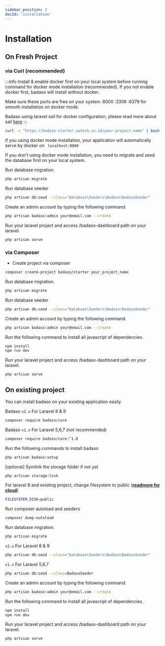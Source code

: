 ```yaml
---
sidebar_position: 3
docId: 'installation'
---
```


# Installation

## On Fresh Project 

### via Curl (recommended)

:::info
Install & enable docker first on your local system before running command for docker mode installation (recommended). If you not enable docker first, badaso will install without docker.

Make sure these ports are free on your system :8000 :3306 :6379 for smooth installation on docker mode.

Badaso using laravel sail for docker configuration, please read more about sail [here](https://laravel.com/docs/9.x/sail)
:::

```bash
curl -s "https://badaso-starter.uatech.co.id/your-project-name" | bash
```
If you using docker mode installation, your application will automatically serve by docker on ` localhost:8000`

If you don't using docker mode installation, you need to migrate and seed the database first on your local system.

Run database migration.
```bash
php artisan migrate
 ```

Run database seeder
```bash
php artisan db:seed --class="Database\Seeders\Badaso\BadasoSeeder"
```

Create an admin account by typing the following command.
```bash
php artisan badaso:admin your@email.com --create
```

Run your laravel project and access /badaso-dashboard path on your laravel.
```bash
php artisan serve
```

### via Composer

- Create project via composer

```bash
composer create-project badaso/starter your_project_name
```

Run database migration.
```bash
php artisan migrate
 ```

Run database seeder
```bash
php artisan db:seed --class="Database\Seeders\Badaso\BadasoSeeder"
```

Create an admin account by typing the following command.
```bash
php artisan badaso:admin your@email.com --create
```

Run the following command to install all javascript of dependencies.
```bash
npm install
npm run dev
```

Run your laravel project and access /badaso-dashboard path on your laravel.
```bash
php artisan serve
```

## On existing project
You can install badaso on your existing application easily.

Badaso `v2.x` For Laravel 8 & 9
```bash
composer require badaso/core
 ```

Badaso `v1.x` For Laravel 5,6,7 (not recommended)
```bash
composer require badaso/core:^1.0
 ```

Run the following commands to install badaso
```bash
php artisan badaso:setup
 ```

[optional] Symlink the storage folder if not yet
```bash
php artisan storage:link
 ```

For laravel 8 and existing project, change filesystem to public (**[readmore for cloud](/core-concept/storage)**)
```bash
FILESYSTEM_DISK=public
 ```

Run composer autoload and seeders
```bash
composer dump-autoload
 ```

Run database migration.
```bash
php artisan migrate
 ```

`v2.x` For Laravel 8 & 9
```bash
php artisan db:seed --class="Database\Seeders\Badaso\BadasoSeeder"
```

`v1.x` For Laravel 5,6,7
```bash
php artisan db:seed --class=BadasoSeeder
```

Create an admin account by typing the following command.
```bash
php artisan badaso:admin your@email.com --create
```

Run the following command to install all javascript of dependencies.
```bash
npm install
npm run dev
```

Run your laravel project and access /badaso-dashboard path on your laravel.
```bash
php artisan serve

